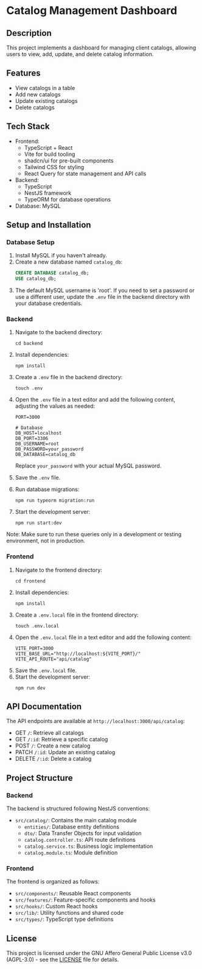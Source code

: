 # Catalog Management Dashboard

## Description

This project implements a dashboard for managing client catalogs, allowing users to view, add, update, and delete catalog information.

## Features

- View catalogs in a table
- Add new catalogs
- Update existing catalogs
- Delete catalogs

## Tech Stack

- Frontend:
  - TypeScript + React
  - Vite for build tooling
  - shadcn/ui for pre-built components
  - Tailwind CSS for styling
  - React Query for state management and API calls
- Backend:
  - TypeScript
  - NestJS framework
  - TypeORM for database operations
- Database: MySQL

## Setup and Installation

### Database Setup

1. Install MySQL if you haven't already.
2. Create a new database named `catalog_db`:
   ```sql
   CREATE DATABASE catalog_db;
   USE catalog_db;
   ```
3. The default MySQL username is 'root'. If you need to set a password or use a different user, update the `.env` file in the backend directory with your database credentials.

### Backend

1. Navigate to the backend directory:
   ```
   cd backend
   ```
2. Install dependencies:
   ```
   npm install
   ```
3. Create a `.env` file in the backend directory:
   ```
   touch .env
   ```
4. Open the `.env` file in a text editor and add the following content, adjusting the values as needed:

   ```
   PORT=3000

   # Database
   DB_HOST=localhost
   DB_PORT=3306
   DB_USERNAME=root
   DB_PASSWORD=your_password
   DB_DATABASE=catalog_db
   ```

   Replace `your_password` with your actual MySQL password.

5. Save the `.env` file.
6. Run database migrations:
   ```
   npm run typeorm migration:run
   ```
7. Start the development server:
   ```
   npm run start:dev
   ```

Note: Make sure to run these queries only in a development or testing environment, not in production.

### Frontend

1. Navigate to the frontend directory:
   ```
   cd frontend
   ```
2. Install dependencies:
   ```
   npm install
   ```
3. Create a `.env.local` file in the frontend directory:
   ```
   touch .env.local
   ```
4. Open the `.env.local` file in a text editor and add the following content:
   ```
   VITE_PORT=3000
   VITE_BASE_URL="http://localhost:${VITE_PORT}/"
   VITE_API_ROUTE="api/catalog"
   ```
5. Save the `.env.local` file.
6. Start the development server:
   ```
   npm run dev
   ```

## API Documentation

The API endpoints are available at `http://localhost:3000/api/catalog`:

- GET `/`: Retrieve all catalogs
- GET `/:id`: Retrieve a specific catalog
- POST `/`: Create a new catalog
- PATCH `/:id`: Update an existing catalog
- DELETE `/:id`: Delete a catalog

## Project Structure

### Backend

The backend is structured following NestJS conventions:

- `src/catalog/`: Contains the main catalog module
  - `entities/`: Database entity definitions
  - `dto/`: Data Transfer Objects for input validation
  - `catalog.controller.ts`: API route definitions
  - `catalog.service.ts`: Business logic implementation
  - `catalog.module.ts`: Module definition

### Frontend

The frontend is organized as follows:

- `src/components/`: Reusable React components
- `src/features/`: Feature-specific components and hooks
- `src/hooks/`: Custom React hooks
- `src/lib/`: Utility functions and shared code
- `src/types/`: TypeScript type definitions

## License

This project is licensed under the GNU Affero General Public License v3.0 (AGPL-3.0) - see the [LICENSE](LICENSE) file for details.
